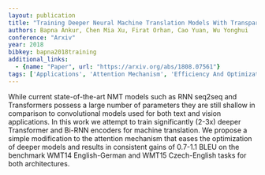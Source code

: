 ```yaml
---
layout: publication
title: "Training Deeper Neural Machine Translation Models With Transparent Attention"
authors: Bapna Ankur, Chen Mia Xu, Firat Orhan, Cao Yuan, Wu Yonghui
conference: "Arxiv"
year: 2018
bibkey: bapna2018training
additional_links:
  - {name: "Paper", url: "https://arxiv.org/abs/1808.07561"}
tags: ['Applications', 'Attention Mechanism', 'Efficiency And Optimization', 'Model Architecture', 'Pretraining Methods', 'Training Techniques', 'Transformer']
---
```

While current state-of-the-art NMT models such as RNN seq2seq and Transformers possess a large number of parameters they are still shallow in comparison to convolutional models used for both text and vision applications. In this work we attempt to train significantly (2-3x) deeper Transformer and Bi-RNN encoders for machine translation. We propose a simple modification to the attention mechanism that eases the optimization of deeper models and results in consistent gains of 0.7-1.1 BLEU on the benchmark WMT14 English-German and WMT15 Czech-English tasks for both architectures.

